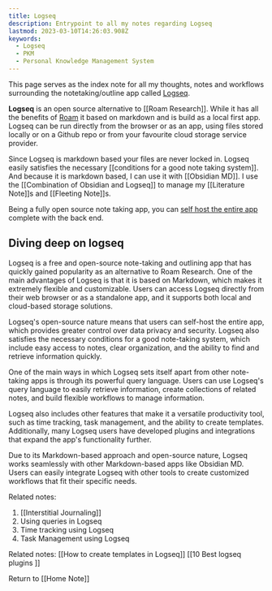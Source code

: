 ```yaml
---
title: Logseq
description: Entrypoint to all my notes regarding Logseq
lastmod: 2023-03-10T14:26:03.908Z
keywords:
  - Logseq
  - PKM
  - Personal Knowledge Management System
---
```

This page serves as the index note for all my thoughts, notes and workflows surrounding the notetaking/outline app called [Logseq](https://logseq.com/).

**Logseq** is an open source alternative to [[Roam Research]]. While it has all the benefits of [Roam](https://roamresearch.com/) it based on markdown and is build as a local first app. Logseq can be run directly from the browser or as an app, using files stored locally or on a Github repo or from your favourite cloud storage service provider.

Since Logseq is markdown based  your files are never locked in. Logseq easily satisfies the necessary [[conditions for a good note taking system]]. And because it is markdown based, I can use it with [[Obsidian MD]]. I use the [[Combination of Obsidian and Logseq]] to manage my [[Literature Note]]s and [[Fleeting Note]]s.

Being a fully open source note taking app, you can [self host the entire app](https://github.com/dustinlacewell/logseq-guide) complete with the back end.

## Diving deep on logseq
Logseq is a free and open-source note-taking and outlining app that has quickly gained popularity as an alternative to Roam Research. One of the main advantages of Logseq is that it is based on Markdown, which makes it extremely flexible and customizable. Users can access Logseq directly from their web browser or as a standalone app, and it supports both local and cloud-based storage solutions.

Logseq's open-source nature means that users can self-host the entire app, which provides greater control over data privacy and security. Logseq also satisfies the necessary conditions for a good note-taking system, which include easy access to notes, clear organization, and the ability to find and retrieve information quickly.

One of the main ways in which Logseq sets itself apart from other note-taking apps is through its powerful query language. Users can use Logseq's query language to easily retrieve information, create collections of related notes, and build flexible workflows to manage information.

Logseq also includes other features that make it a versatile productivity tool, such as time tracking, task management, and the ability to create templates. Additionally, many Logseq users have developed plugins and integrations that expand the app's functionality further.

Due to its Markdown-based approach and open-source nature, Logseq works seamlessly with other Markdown-based apps like Obsidian MD. Users can easily integrate Logseq with other tools to create customized workflows that fit their specific needs.


Related notes:
1. [[Interstitial Journaling]]
2. Using queries in Logseq
3. Time tracking using Logseq
4. Task Management using Logseq


Related notes:
[[How to create templates in Logseq]]
[[10 Best logseq plugins ]]



























Return to [[Home Note]]







